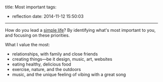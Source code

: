 title: Most important
tags:
  - reflection
date: 2014-11-12 15:50:03
---

How do you lead a [simple life](http://zenhabits.net/simple-living-manifesto-72-ideas-to-simplify-your-life/)? By identifying what's most important to you, and focusing on these priorities.

What I value the most:

- relationships, with family and close friends
- creating things—be it design, music, art, websites
- eating healthy, delicious food
- exercise, nature, and the outdoors
- music, and the unique feeling of vibing with a great song
